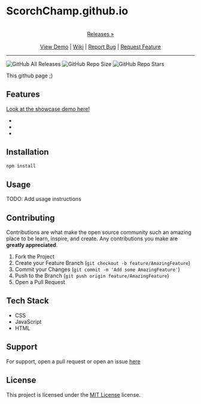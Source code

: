 # ScorchChamp.github.io

<p align="center">
  <p align="center">
    <br />
    <a href="https://github.com/ScorchChamp/ScorchChamp.github.io/releases/">Releases &#187;</a>
    <br />
    <br />
    <a href="https://github.com/ScorchChamp/ScorchChamp.github.io">View Demo</a> |
    <a href="https://github.com/ScorchChamp/ScorchChamp.github.io/wiki">Wiki</a> |
    <a href="https://github.com/ScorchChamp/ScorchChamp.github.io/issues">Report Bug</a> |
    <a href="https://github.com/ScorchChamp/ScorchChamp.github.io/issues">Request Feature</a>
  </p>
</p>


-------------
![GitHub All Releases](https://img.shields.io/github/downloads/ScorchChamp/ScorchChamp.github.io/total?style=for-the-badge)
![GitHub Repo Size](https://img.shields.io/github/repo-size/ScorchChamp/ScorchChamp.github.io?style=for-the-badge)
![GitHub Repo Stars](https://img.shields.io/github/stars/ScorchChamp/ScorchChamp.github.io?style=for-the-badge)



This github page ;)

## Features

[Look at the showcase demo here!](https://ScorchChamp.github.io/ScorchChamp.github.io)

-
-
-


## Installation

```cmd
npm install
```

## Usage

TODO: Add usage instructions

## Contributing

Contributions are what make the open source community such an amazing place to be learn, inspire, and create. Any contributions you make are **greatly appreciated**.

1. Fork the Project
2. Create your Feature Branch (`git checkout -b feature/AmazingFeature`)
3. Commit your Changes (`git commit -m 'Add some AmazingFeature'`)
4. Push to the Branch (`git push origin feature/AmazingFeature`)
5. Open a Pull Request


## Tech Stack

 - CSS
 - JavaScript
 - HTML

## Support

For support, open a pull request or open an issue [here](https://github.com/ScorchChamp/ScorchChamp.github.io/issues/new)

## License

This project is licensed under the <a href="https://api.github.com/licenses/mit}">MIT License</a> license.
        
